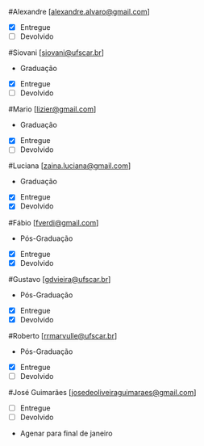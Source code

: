 

#Alexandre				[alexandre.alvaro@gmail.com]
   - [x] Entregue
   - [ ] Devolvido

#Siovani				[siovani@ufscar.br]
   - Graduação
   - [x] Entregue
   - [ ] Devolvido

#Mario					[lizier@gmail.com]
   - Graduação
   - [x] Entregue
   - [ ] Devolvido

#Luciana				[zaina.luciana@gmail.com]
   - Graduação
   - [x] Entregue
   - [x] Devolvido

#Fábio					[fverdi@gmail.com]
   - Pós-Graduação
   - [x] Entregue
   - [x] Devolvido

#Gustavo				[gdvieira@ufscar.br]
   - Pós-Graduação
   - [x] Entregue
   - [x] Devolvido

#Roberto				[rrmarvulle@ufscar.br]
   - Pós-Graduação
   - [x] Entregue
   - [ ] Devolvido

#José Guimarães			[josedeoliveiraguimaraes@gmail.com]
   - [ ] Entregue
   - [ ] Devolvido
   - Agenar para final de janeiro

